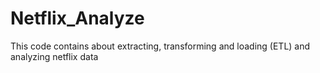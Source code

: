 # Netflix_Analyze
This code contains about extracting, transforming and loading (ETL) and analyzing netflix data
